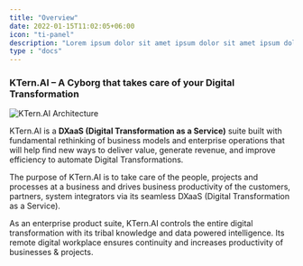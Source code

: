 ```yaml
---
title: "Overview"
date: 2022-01-15T11:02:05+06:00
icon: "ti-panel"
description: "Lorem ipsum dolor sit amet ipsum dolor sit amet ipsum dolor sit amet"
type : "docs"
---
```


### KTern.AI – A Cyborg that takes care of your Digital Transformation

![KTern.AI Architecture](https://storage.googleapis.com/ktern-public-files/product-documentation/sap-enterprise.png)

KTern.AI is a **DXaaS (Digital Transformation as a Service)** suite built with fundamental rethinking of business models and enterprise operations that will help find new ways to deliver value, generate revenue, and improve efficiency to automate Digital Transformations.

The purpose of KTern.AI is to take care of the people, projects and processes at a business and drives business productivity of the customers, partners, system integrators via its seamless DXaaS (Digital Transformation as a Service).

As an enterprise product suite, KTern.AI controls the entire digital transformation with its tribal knowledge and data powered intelligence. Its remote digital workplace ensures continuity and increases productivity of businesses & projects.

